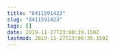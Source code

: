 ```yaml
---
title: "8411591423"
slug: "8411591423"
tags: []
date: 2019-11-27T23:00:39.150Z
lastmod: 2019-11-27T23:00:39.150Z
---
```


<!-- Замяніце гэты радок-каментар на артыкул. -->
